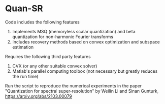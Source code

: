 # Quan-SR
Code includes the following features
1. Implements MSQ (memoryless scalar quantization) and beta quantization for non-harmonic Fourier transforms
2. Includes recovery methods based on convex optimization and subspace estimation

Requires the following third party features
1. CVX (or any other suitable convex solver)
2. Matlab's parallel computing toolbox (not necessary but greatly reduces the run time)

Run the script to reproduce the numerical experiments in the paper "Quantization for spectral super-resolution" by Weilin Li and Sinan Gunturk, https://arxiv.org/abs/2103.00079
